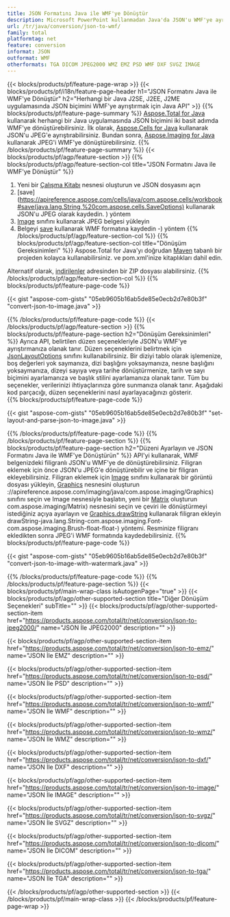 ```yaml
---
title: JSON Formatını Java ile WMF'ye Dönüştür
description: Microsoft PowerPoint kullanmadan Java'da JSON'u WMF'ye ayrıştırın
url: /tr/java/conversion/json-to-wmf/
family: total
platformtag: net
feature: conversion
informat: JSON
outformat: WMF
otherformats: TGA DICOM JPEG2000 WMZ EMZ PSD WMF DXF SVGZ IMAGE
---
```

{{< blocks/products/pf/feature-page-wrap >}}
{{< blocks/products/pf/i18n/feature-page-header h1="JSON Formatını Java ile WMF'ye Dönüştür" h2="Herhangi bir Java J2SE, J2EE, J2ME uygulamasında JSON biçimini WMF'ye ayrıştırmak için Java API" >}}
{{% blocks/products/pf/feature-page-summary %}}
[Aspose.Total for Java](https://products.aspose.com/total/java/) kullanarak herhangi bir Java uygulamasında JSON biçimini iki basit adımda WMF'ye dönüştürebilirsiniz. İlk olarak, [Aspose.Cells for Java](https://products.aspose.com/cells/java/) kullanarak JSON'u JPEG'e ayrıştırabilirsiniz. Bundan sonra, [Aspose.Imaging for Java](https://products.aspose.com/imaging/java/) kullanarak JPEG'i WMF'ye dönüştürebilirsiniz.
{{% /blocks/products/pf/feature-page-summary  %}}
{{< blocks/products/pf/agp/feature-section >}}
{{% blocks/products/pf/agp/feature-section-col title="JSON Formatını Java ile WMF'ye Dönüştür" %}}
1. Yeni bir [Çalışma Kitabı](https://apireference.aspose.com/cells/java/com.aspose.cells/Workbook) nesnesi oluşturun ve JSON dosyasını açın
2. [save](https://apireference.aspose.com/cells/java/com.aspose.cells/workbook#save(java.lang.String,%20com.aspose.cells.SaveOptions) kullanarak JSON'u JPEG olarak kaydedin. ) yöntem
3. [Image](https://apireference.aspose.com/imaging/java/com.aspose.imaging/Image) sınıfını kullanarak JPEG belgesi yükleyin
4. Belgeyi [save](https://apireference.aspose.com/imaging/java/com.aspose.imaging/Image#save-java.lang.String-com.aspose.imaging.ImageOptionsBase) kullanarak WMF formatına kaydedin -) yöntem
{{% /blocks/products/pf/agp/feature-section-col %}}
{{% blocks/products/pf/agp/feature-section-col title="Dönüşüm Gereksinimleri" %}}
Aspose.Total for Java'yı doğrudan [Maven](https://repository.aspose.com/webapp/#/artifacts/browse/tree/General/repo/com/aspose/aspose-total) tabanlı bir projeden kolayca kullanabilirsiniz. ve pom.xml'inize kitaplıkları dahil edin.

Alternatif olarak, [indirilenler](https://downloads.aspose.com/total/java) adresinden bir ZIP dosyası alabilirsiniz.
{{% /blocks/products/pf/agp/feature-section-col %}}
{{% blocks/products/pf/feature-page-code %}}

{{< gist "aspose-com-gists" "05eb9605b16ab5de85e0ecb2d7e80b3f" "convert-json-to-image.java" >}}

{{% /blocks/products/pf/feature-page-code %}}
{{< /blocks/products/pf/agp/feature-section >}}
{{% blocks/products/pf/feature-page-section  h2="Dönüşüm Gereksinimleri" %}}
Ayrıca API, belirtilen düzen seçenekleriyle JSON'u WMF'ye ayrıştırmanıza olanak tanır. Düzen seçeneklerini belirtmek için [JsonLayoutOptions](https://apireference.aspose.com/cells/java/com.aspose.cells/jsonlayoutoptions) sınıfını kullanabilirsiniz. Bir diziyi tablo olarak işlemenize, boş değerleri yok saymanıza, dizi başlığını yoksaymanıza, nesne başlığını yoksaymanıza, dizeyi sayıya veya tarihe dönüştürmenize, tarih ve sayı biçimini ayarlamanıza ve başlık stilini ayarlamanıza olanak tanır. Tüm bu seçenekler, verilerinizi ihtiyaçlarınıza göre sunmanıza olanak tanır. Aşağıdaki kod parçacığı, düzen seçeneklerini nasıl ayarlayacağınızı gösterir.  
{{% blocks/products/pf/feature-page-code %}}

{{< gist "aspose-com-gists" "05eb9605b16ab5de85e0ecb2d7e80b3f" "set-layout-and-parse-json-to-image.java" >}}
{{% /blocks/products/pf/feature-page-code  %}}
{{% /blocks/products/pf/feature-page-section %}}
{{% blocks/products/pf/feature-page-section  h2="Düzeni Ayarlayın ve JSON Formatını Java ile WMF'ye Dönüştürün" %}}
API'yi kullanarak, WMF belgenizdeki filigranlı JSON'u WMF'ye de dönüştürebilirsiniz. Filigran eklemek için önce JSON'u JPEG'e dönüştürebilir ve içine bir filigran ekleyebilirsiniz. Filigran eklemek için [Image](https://apireference.aspose.com/imaging/java/com.aspose.imaging/Image) sınıfını kullanarak bir görüntü dosyası yükleyin, [Graphics](https) nesnesini oluşturun ://apireference.aspose.com/imaging/java/com.aspose.imaging/Graphics) sınıfını seçin ve Image nesnesiyle başlatın, yeni bir [Matrix](https://apireference.aspose.com/imaging/java/) oluşturun com.aspose.imaging/Matrix) nesnesini seçin ve çeviri ile dönüştürmeyi istediğiniz açıya ayarlayın ve [Graphics.drawString](https://apireference.aspose.com/imaging/java/com.aspose.imaging/Graphics#) kullanarak filigran ekleyin drawString-java.lang.String-com.aspose.imaging.Font-com.aspose.imaging.Brush-float-float-) yöntemi. Resminize filigranı ekledikten sonra JPEG'i WMF formatında kaydedebilirsiniz. 
{{% blocks/products/pf/feature-page-code %}}

{{< gist "aspose-com-gists" "05eb9605b16ab5de85e0ecb2d7e80b3f" "convert-json-to-image-with-watermark.java" >}}
{{% /blocks/products/pf/feature-page-code  %}}
{{% /blocks/products/pf/feature-page-section %}}
{{< blocks/products/pf/main-wrap-class isAutogenPage="true" >}}
{{< blocks/products/pf/agp/other-supported-section title="Diğer Dönüşüm Seçenekleri" subTitle="" >}}
{{< blocks/products/pf/agp/other-supported-section-item href="https://products.aspose.com/total/tr/net/conversion/json-to-jpeg2000/" name="JSON İle JPEG2000" description="" >}}

{{< blocks/products/pf/agp/other-supported-section-item href="https://products.aspose.com/total/tr/net/conversion/json-to-emz/" name="JSON İle EMZ" description="" >}}

{{< blocks/products/pf/agp/other-supported-section-item href="https://products.aspose.com/total/tr/net/conversion/json-to-psd/" name="JSON İle PSD" description="" >}}

{{< blocks/products/pf/agp/other-supported-section-item href="https://products.aspose.com/total/tr/net/conversion/json-to-wmf/" name="JSON İle WMF" description="" >}}

{{< blocks/products/pf/agp/other-supported-section-item href="https://products.aspose.com/total/tr/net/conversion/json-to-wmz/" name="JSON İle WMZ" description="" >}}

{{< blocks/products/pf/agp/other-supported-section-item href="https://products.aspose.com/total/tr/net/conversion/json-to-dxf/" name="JSON İle DXF" description="" >}}

{{< blocks/products/pf/agp/other-supported-section-item href="https://products.aspose.com/total/tr/net/conversion/json-to-image/" name="JSON İle IMAGE" description="" >}}

{{< blocks/products/pf/agp/other-supported-section-item href="https://products.aspose.com/total/tr/net/conversion/json-to-svgz/" name="JSON İle SVGZ" description="" >}}

{{< blocks/products/pf/agp/other-supported-section-item href="https://products.aspose.com/total/tr/net/conversion/json-to-dicom/" name="JSON İle DICOM" description="" >}}

{{< blocks/products/pf/agp/other-supported-section-item href="https://products.aspose.com/total/tr/net/conversion/json-to-tga/" name="JSON İle TGA" description="" >}}


{{< /blocks/products/pf/agp/other-supported-section >}}
{{< /blocks/products/pf/main-wrap-class >}}
{{< /blocks/products/pf/feature-page-wrap >}}